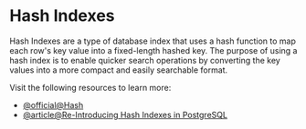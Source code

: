 # Hash Indexes

Hash Indexes are a type of database index that uses a hash function to map each row's key value into a fixed-length hashed key. The purpose of using a hash index is to enable quicker search operations by converting the key values into a more compact and easily searchable format.

Visit the following resources to learn more:

- [@official@Hash](https://www.postgresql.org/docs/current/indexes-types.html#INDEXES-TYPES-HASH)
- [@article@Re-Introducing Hash Indexes in PostgreSQL](https://hakibenita.com/postgresql-hash-index)